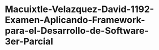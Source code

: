 # Macuixtle-Velazquez-David-1192-Examen-Aplicando-Framework-para-el-Desarrollo-de-Software-3er-Parcial